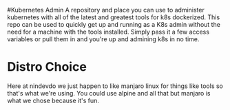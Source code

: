 #Kubernetes Admin
A repository and place you can use to administer kubernetes with all of the latest and greatest tools for k8s dockerized. This repo can be used to quickly get up and running as a K8s admin without the need for a machine with the tools installed. Simply pass it a few access variables or pull them in and you're up and admining k8s in no time.

# Distro Choice
Here at nindevdo we just happen to like manjaro linux for things like tools so that's what we're using. You could use alpine and all that but manjaro is what we chose because it's fun.